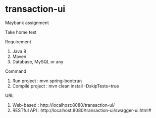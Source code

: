 # transaction-ui
Maybank assignment

Take home test

Requirement
  1. Java 8
  2. Maven
  3. Database, MySQL or any

Command

  1. Run project : mvn spring-boot:run
  2. Compile project : mvn clean install -DskipTests=true

URL
  1. Web-based : http://localhost:8080/transaction-ui/
  2. RESTful API : http://localhost:8080/transaction-ui/swagger-ui.html#
